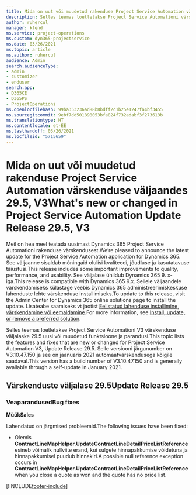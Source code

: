 ```yaml
---
title: Mida on uut või muudetud rakenduse Project Service Automation värskenduse väljaandes 29.5, Hotfix, V3
description: Selles teemas loetletakse Project Service Automationi värskenduse väljalaske 29.5 V3 funktsioonid ja parandused.
author: ruhercul
manager: kfend
ms.service: project-operations
ms.custom: dyn365-projectservice
ms.date: 03/26/2021
ms.topic: article
ms.author: ruhercul
audience: Admin
search.audienceType:
- admin
- customizer
- enduser
search.app:
- D365CE
- D365PS
- ProjectOperations
ms.openlocfilehash: 99ba353236ad88b8bdff2c1b25e1247fa4bf3455
ms.sourcegitcommit: 9ebf7dd501898053bfa824f732adabf3f273613b
ms.translationtype: HT
ms.contentlocale: et-EE
ms.lasthandoff: 03/26/2021
ms.locfileid: "5715659"
---
```

# <a name="whats-new-or-changed-in-project-service-automation-update-release-295-v3"></a><span data-ttu-id="153cd-103">Mida on uut või muudetud rakenduse Project Service Automation värskenduse väljaandes 29.5, V3</span><span class="sxs-lookup"><span data-stu-id="153cd-103">What's new or changed in Project Service Automation Update Release 29.5, V3</span></span>

<span data-ttu-id="153cd-104">Meil on hea meel teatada uusimast Dynamics 365 Project Service Automationi rakenduse värskendusest.</span><span class="sxs-lookup"><span data-stu-id="153cd-104">We’re pleased to announce the latest update for the Project Service Automation application for Dynamics 365.</span></span> <span data-ttu-id="153cd-105">See väljaanne sisaldab mõningaid olulisi kvaliteedi, jõudluse ja kasutatavuse täiustusi.</span><span class="sxs-lookup"><span data-stu-id="153cd-105">This release includes some important improvements to quality, performance, and usability.</span></span> <span data-ttu-id="153cd-106">See väljalase ühildub Dynamics 365 9. x-iga.</span><span class="sxs-lookup"><span data-stu-id="153cd-106">This release is compatible with Dynamics 365 9.x.</span></span> <span data-ttu-id="153cd-107">Sellele väljaandele värskendamiseks külastage veebis Dynamics 365 administreerimiskeskuse lahenduste lehte värskenduse installimiseks.</span><span class="sxs-lookup"><span data-stu-id="153cd-107">To update to this release, visit the Admin Center for Dynamics 365 online solutions page to install the update.</span></span> <span data-ttu-id="153cd-108">Lisateabe saamiseks vt jaotist [Eelistatud lahenduse installimine, värskendamine või eemaldamine](https://docs.microsoft.com/power-platform/admin/install-remove-preferred-solution).</span><span class="sxs-lookup"><span data-stu-id="153cd-108">For more information, see [Install, update, or remove a preferred solution](https://docs.microsoft.com/power-platform/admin/install-remove-preferred-solution).</span></span>

<span data-ttu-id="153cd-109">Selles teemas loetletakse Project Service Automationi V3 värskenduse väljalaske 29.5 uusi või muudetud funktsioone ja parandusi.</span><span class="sxs-lookup"><span data-stu-id="153cd-109">This topic lists the features and fixes that are new or changed for Project Service Automation V3, Update Release 29.5.</span></span> <span data-ttu-id="153cd-110">Selle versiooni järgunumber on V3.10.47.150 ja see on jaanuaris 2021 automaatvärskendusega kõigile saadaval.</span><span class="sxs-lookup"><span data-stu-id="153cd-110">This version has a build number of V3.10.47.150 and is generally available through a self-update in January 2021.</span></span>

## <a name="update-release-295"></a><span data-ttu-id="153cd-111">Värskenduste väljalase 29.5</span><span class="sxs-lookup"><span data-stu-id="153cd-111">Update Release 29.5</span></span>

### <a name="bug-fixes"></a><span data-ttu-id="153cd-112">Veaparandused</span><span class="sxs-lookup"><span data-stu-id="153cd-112">Bug fixes</span></span>


<span data-ttu-id="153cd-113">**Müük**</span><span class="sxs-lookup"><span data-stu-id="153cd-113">**Sales**</span></span>

<span data-ttu-id="153cd-114">Lahendatud on järgmised probleemid.</span><span class="sxs-lookup"><span data-stu-id="153cd-114">The following issues have been fixed:</span></span>

- <span data-ttu-id="153cd-115">Olemis **ContractLineMapHelper.UpdateContractLineDetailPriceListReference** esineb võimalik nullviite erand, kui sulgete hinnapakkumise võidetuna ja hinnapakkumisel puudub hinnakiri.</span><span class="sxs-lookup"><span data-stu-id="153cd-115">A possible null reference exception occurs in **ContractLineMapHelper.UpdateContractLineDetailPriceListReference** when you close a quote as won and the quote has no price list.</span></span>


[!INCLUDE[footer-include](../includes/footer-banner.md)]
